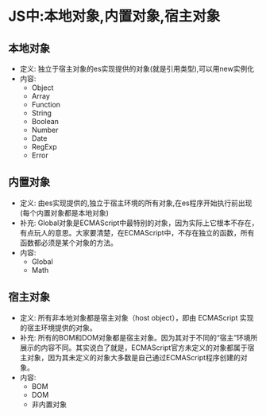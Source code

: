 # JS中:本地对象,内置对象,宿主对象

## 本地对象
* 定义: 独立于宿主对象的es实现提供的对象(就是引用类型),可以用new实例化
* 内容:
	- Object
	- Array
	- Function
	- String
	- Boolean
	- Number
	- Date
	- RegExp
	- Error

## 内置对象
* 定义: 由es实现提供的,独立于宿主环境的所有对象,在es程序开始执行前出现(每个内置对象都是本地对象)
* 补充: Global对象是ECMAScript中最特别的对象，因为实际上它根本不存在，有点玩人的意思。大家要清楚，在ECMAScript中，不存在独立的函数，所有函数都必须是某个对象的方法。
* 内容: 
	- Global
	- Math 

	
## 宿主对象
- 定义: 所有非本地对象都是宿主对象（host object），即由 ECMAScript 实现的宿主环境提供的对象。
- 补充: 所有的BOM和DOM对象都是宿主对象。因为其对于不同的“宿主”环境所展示的内容不同。其实说白了就是，ECMAScript官方未定义的对象都属于宿主对象，因为其未定义的对象大多数是自己通过ECMAScript程序创建的对象。
- 内容: 
	- BOM
	- DOM
	- 非内置对象